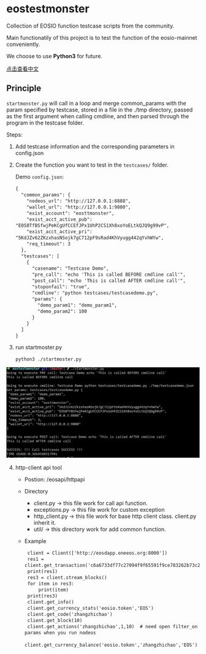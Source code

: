 # eostestmonster
Collection of EOSIO function testcase scripts from the community.

Main functionatily of this project is to test the function of the eosio-mainnet conveniently.

We choose to use **Python3** for future.

[点击查看中文](README_CN.md)

## Principle

`startmonster.py` will call in a loop and merge common_params with the param specified by testcase, stored in a file in the ./tmp directory, passed as the first argument when calling cmdline, and then parsed through the program in the testcase folder.

Steps:

1. Add testcase information and the corresponding parameters in config.json

2. Create the function you want to test in the `testcases/` folder.

   Demo `config.json`:

   ```
   {
     "common_params": {
       "nodeos_url": "http://127.0.0.1:8888",
       "wallet_url": "http://127.0.0.1:9800",
       "exist_account": "eosttmonster",
       "exist_acct_active_pub": "EOS8TfBSfwjPeKCgUfCCEfJPx1UhP2CS1Xh8xoYoELtkQJQ9g99vP",
       "exist_acct_active_pri": "5KdJZv62ZKzxhasNSojk7gC712pF9sRad4KhVyugg442qYvhWYw",
       "req_timeout": 3
     },
     "testcases": [
       {
         "casename": "Testcase Demo",
         "pre_call": "echo 'This is called BEFORE cmdline call'",
         "post_call": "echo 'This is called AFTER cmdline call'",
         "stoponfail": "true",
         "cmdline": "python testcases/testcasedemo.py",
         "params": {
           "demo_param1": "demo_param1",
           "demo_param2": 100
         }
       }
     ]
   }
   ```

3. run startmoster.py

   ```
   python3 ./startmoster.py
   ```

![image](./image/startmonster.png)

4. http-client api tool

    - Postion: <project name>/eosapi/httpapi
    - Directory

        - client.py ->  this file work for call api function.
        - exceptions.py ->  this file work for custom exception
        - http_client.py -> this file work for base http client class. client.py inherit it.
        - util/ ->  this directory work for add common function.

    - Example

        ```
         client = Client(['http://eosdapp.oneeos.org:8000'])
         res1 = client.get_transaction('c6a6733df77c27094f9f65591f9ce783262b73c2a796aec69ea20545e5dce0e8')
         print(res1)
         res3 = client.stream_blocks()
         for item in res3:
             print(item)
         print(res3)
         client.get_info()
         client.get_currency_stats('eosio.token','EOS')
         client.get_code('zhangzhichao')
         client.get_block(10)
         client.get_actions('zhangzhichao',1,10)  # need open filter_on params when you run nodeos
         client.get_currency_balance('eosio.token','zhangzhichao','EOS')
        ```

